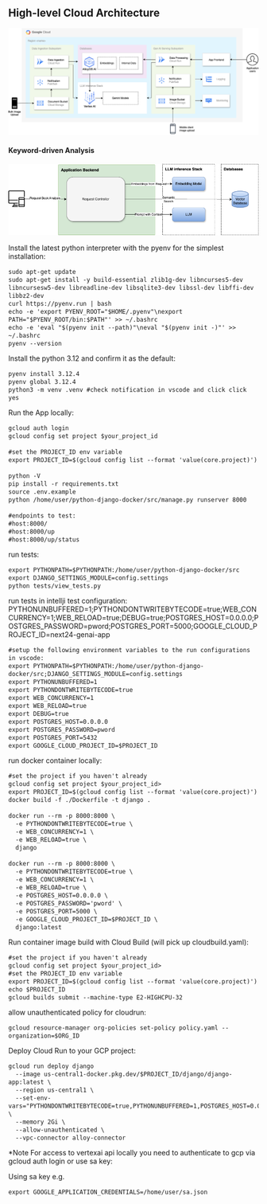 ## High-level Cloud Architecture
![High-level Architecture Diagram](diagrams/high-level-architecture.png)

#### Keyword-driven Analysis
![Keyword Driven Analysis Diagram](diagrams/keyword-driven-book-analysis.png)

Install the latest python interpreter with the pyenv for the simplest installation:
```shell
sudo apt-get update 
sudo apt-get install -y build-essential zlib1g-dev libncurses5-dev libncursesw5-dev libreadline-dev libsqlite3-dev libssl-dev libffi-dev libbz2-dev
curl https://pyenv.run | bash
echo -e 'export PYENV_ROOT="$HOME/.pyenv"\nexport PATH="$PYENV_ROOT/bin:$PATH"' >> ~/.bashrc
echo -e 'eval "$(pyenv init --path)"\neval "$(pyenv init -)"' >> ~/.bashrc
pyenv --version
```

Install the python 3.12 and confirm it as the default:
```shell
pyenv install 3.12.4
pyenv global 3.12.4
python3 -m venv .venv #check notification in vscode and click click yes
```

Run the App locally:
```shell
gcloud auth login
gcloud config set project $your_project_id

#set the PROJECT_ID env variable
export PROJECT_ID=$(gcloud config list --format 'value(core.project)')

python -V
pip install -r requirements.txt
source .env.example
python /home/user/python-django-docker/src/manage.py runserver 8000

#endpoints to test:
#host:8000/
#host:8000/up
#host:8000/up/status
````

run tests:
```shell
export PYTHONPATH=$PYTHONPATH:/home/user/python-django-docker/src
export DJANGO_SETTINGS_MODULE=config.settings
python tests/view_tests.py
````

run tests in intellji test configuration:
PYTHONUNBUFFERED=1;PYTHONDONTWRITEBYTECODE=true;WEB_CONCURRENCY=1;WEB_RELOAD=true;DEBUG=true;POSTGRES_HOST=0.0.0.0;POSTGRES_PASSWORD=pword;POSTGRES_PORT=5000;GOOGLE_CLOUD_PROJECT_ID=next24-genai-app
```shell
#setup the following environment variables to the run configurations in vscode:
export PYTHONPATH=$PYTHONPATH:/home/user/python-django-docker/src;DJANGO_SETTINGS_MODULE=config.settings
export PYTHONUNBUFFERED=1
export PYTHONDONTWRITEBYTECODE=true
export WEB_CONCURRENCY=1 
export WEB_RELOAD=true
export DEBUG=true 
export POSTGRES_HOST=0.0.0.0 
export POSTGRES_PASSWORD=pword 
export POSTGRES_PORT=5432
export GOOGLE_CLOUD_PROJECT_ID=$PROJECT_ID
```

run docker container locally:
```shell
#set the project if you haven't already
gcloud config set project $your_project_id>
export PROJECT_ID=$(gcloud config list --format 'value(core.project)')
docker build -f ./Dockerfile -t django .

docker run --rm -p 8000:8000 \
  -e PYTHONDONTWRITEBYTECODE=true \
  -e WEB_CONCURRENCY=1 \
  -e WEB_RELOAD=true \
  django

docker run --rm -p 8000:8000 \
  -e PYTHONDONTWRITEBYTECODE=true \
  -e WEB_CONCURRENCY=1 \
  -e WEB_RELOAD=true \
  -e POSTGRES_HOST=0.0.0.0 \
  -e POSTGRES_PASSWORD='pword' \
  -e POSTGRES_PORT=5000 \
  -e GOOGLE_CLOUD_PROJECT_ID=$PROJECT_ID \
  django:latest
 ```

Run container image build with Cloud Build (will pick up cloudbuild.yaml):
```shell
#set the project if you haven't already
gcloud config set project $your_project_id>
#set the PROJECT_ID env variable
export PROJECT_ID=$(gcloud config list --format 'value(core.project)')
echo $PROJECT_ID
gcloud builds submit --machine-type E2-HIGHCPU-32
```

allow unauthenticated policy for cloudrun:
```shell
gcloud resource-manager org-policies set-policy policy.yaml --organization=$ORG_ID
```
Deploy Cloud Run to your GCP project:
```shell
gcloud run deploy django 
  --image us-central1-docker.pkg.dev/$PROJECT_ID/django/django-app:latest \
  --region us-central1 \
  --set-env-vars="PYTHONDONTWRITEBYTECODE=true,PYTHONUNBUFFERED=1,POSTGRES_HOST=0.0.0.0,POSTGRES_PASSWORD=pword,GOOGLE_CLOUD_PROJECT_ID=${$PROJECT_ID}" \
  --memory 2Gi \
  --allow-unauthenticated \
  --vpc-connector alloy-connector
```

*Note For access to vertexai api locally you need to authenticate to gcp via gcloud auth login or use sa key:

Using sa key e.g.
```shell
export GOOGLE_APPLICATION_CREDENTIALS=/home/user/sa.json
```

